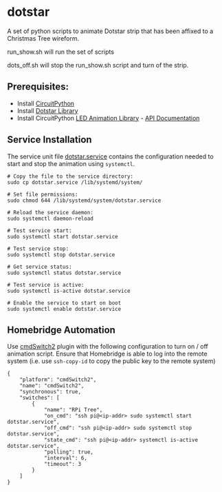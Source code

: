# dotstar
A set of python scripts to animate Dotstar strip that has been affixed to a Christmas Tree wireform.

run_show.sh will run the set of scripts

dots_off.sh will stop the run_show.sh script and turn of the strip.

## Prerequisites:
- Install [CircuitPython](https://learn.adafruit.com/circuitpython-on-raspberrypi-linux/installing-circuitpython-on-raspberry-pi)
- Install [Dotstar Library](https://learn.adafruit.com/adafruit-dotstar-leds/python-circuitpython)
- Install CircuitPython [LED Animation Library](https://learn.adafruit.com/circuitpython-led-animations) - [API Documentation](https://docs.circuitpython.org/projects/led-animation/en/latest/)


## Service Installation
The service unit file [dotstar.service](dotstar.service) contains the configuration needed to start and stop the animation using `systemctl`.
```
# Copy the file to the service directory: 
sudo cp dotstar.service /lib/systemd/system/

# Set file permissions: 
sudo chmod 644 /lib/systemd/system/dotstar.service

# Reload the service daemon: 
sudo systemctl daemon-reload

# Test service start:
sudo systemctl start dotstar.service

# Test service stop:
sudo systemctl stop dotstar.service

# Get service status:
sudo systemctl status dotstar.service

# Test service is active:
sudo systemctl is-active dotstar.service

# Enable the service to start on boot 
sudo systemctl enable dotstar.service
```

## Homebridge Automation
Use [cmdSwitch2](https://github.com/luisiam/homebridge-cmdswitch2#readme) plugin with the following configuration to turn on / off animation script. Ensure that Homebridge is able to log into the remote system (i.e. use `ssh-copy-id` to copy the public key to the remote system)

```
{
    "platform": "cmdSwitch2",
    "name": "cmdSwitch2",
    "synchronous": true,
    "switches": [
        {
            "name": "RPi Tree",
            "on_cmd": "ssh pi@<ip-addr> sudo systemctl start dotstar.service",
            "off_cmd": "ssh pi@<ip-addr> sudo systemctl stop dotstar.service",
            "state_cmd": "ssh pi@<ip-addr> systemctl is-active  dotstar.service",
            "polling": true,
            "interval": 6,
            "timeout": 3
        }
    ]
}
```
